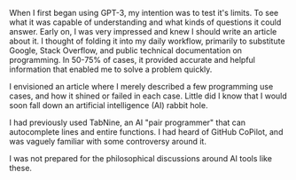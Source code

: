 
When I first began using GPT-3, my intention was to test it's limits. To see what it was capable of understanding and what kinds of questions it could answer. Early on, I was very impressed and knew I should write an article about it. I thought of folding it into my daily workflow, primarily to substitute Google, Stack Overflow, and public technical documentation on programming. In 50-75% of cases, it provided accurate and helpful information that enabled me to solve a problem quickly. 

I envisioned an article where I merely described a few programming use cases, and how it shined or failed in each case. Little did I know that I would soon fall down an artificial intelligence (AI) rabbit hole. 

I had previously used TabNine, an AI "pair programmer" that can autocomplete lines and entire functions. I had heard of GitHub CoPilot, and was vaguely familiar with some controversy around it.

I was not prepared for the philosophical discussions around AI tools like these. 
